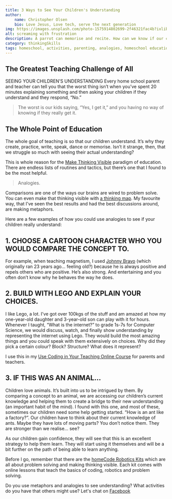 ```yaml
---
title: 3 Ways to See Your Children's Understanding
author:
    name: Christopher Olsen
    bio: Love Jesus, Love tech, serve the next generation
img: https://images.unsplash.com/photo-1575914802699-2f46321fac4b?ixlib=rb-1.2.1&ixid=eyJhcHBfaWQiOjEyMDd9&auto=format&fit=crop&w=1321&q=80
alt: screaming with frustration
description: A parrot can memorise and recite. How can we know if our children are truly learning? Is it possible to know if they truly understand?
category: thinkingSkills
tags: homeschool, activities, parenting, analogies, homeschool education
---
```


## The Greatest Teaching Challenge of All
SEEING YOUR CHILDREN’S UNDERSTANDING
Every home school parent and teacher can tell you that the worst thing isn’t when you’ve spent 20 minutes explaining something and then asking your children if they understand and they respond, “No.”

>The worst is our kids saying, “Yes, I get it,” and you having no way of knowing if they really get it.

## The Whole Point of Education

The whole goal of teaching is so that our children understand. It’s why they create, practice, write, speak, dance or memorise. Isn’t it strange, then, that we struggle so much with seeing their actual understanding?

This is whole reason for the [Make Thinking Visible](https://www.amazon.com/Making-Thinking-Visible-Understanding-Independence/dp/047091551X#:~:text=Visible%20Thinking%20is%20a%20research,of%20the%20topics%20they%20study) paradigm of education. There are endless lists of routines and tactics, but there’s one that I found to be the most helpful.

>Analogies.

Comparisons are one of the ways our brains are wired to problem solve. You can even make that thinking visible with [a thinking map](https://knightsthinking.co.za/tag/double-bubble-map/). My favourite way, that I’ve seen the best results and had the best discussions around, are making metaphors.

Here are a few examples of how you could use analogies to see if your children really understand:

## 1. CHOOSE A CARTOON CHARACTER WHO YOU WOULD COMPARE THE CONCEPT TO.
For example, when teaching magnetism, I used [Johnny Bravo](https://en.wikipedia.org/wiki/Johnny_Bravo) (which originally ran 23 years ago… feeling old?) because he is always positive and repels others who are positive. He’s also strong. And entertaining and you often don’t know why he behaves the way he does.

## 2. BUILD WITH LEGO AND EXPLAIN YOUR CHOICES.
I like Lego, a lot. I’ve got over 100kgs of the stuff and am amazed at how my one-year-old daughter and 3-year-old son can play with it for hours. Whenever I taught, “What is the internet?” to grade 1s-7s for Computer Science, we would discuss, watch, and finally show understanding by representing the internet using Lego. They would build the most amazing things and you could speak with them extensively on choices. Why did they pick a certain colour? Block? Structure? What does it represent?

I use this in my [Use Coding in Your Teaching Online Course](https://www.udemy.com/course/homecodeparents/?referralCode=9CF8785ED8A56A6FED8F) for parents and teachers.

## 3. IF THIS WAS AN ANIMAL…
Children love animals. It’s built into us to be intrigued by them. By comparing a concept to an animal, we are accessing our children’s current knowledge and helping them to create a bridge to their new understanding (an important habit of the mind). I found with this one, and most of these, sometimes our children need some help getting started. “How is an ant like a factory?”. Our children have to think about their current knowledge of ants. Maybe they have lots of moving parts? You don’t notice them. They are stronger than we realise… see?

As our children gain confidence, they will see that this is an excellent strategy to help them learn. They will start using it themselves and will be a bit further on the path of being able to learn anything.

Before I go, remember that there are the [homeCode Robotics Kits](http://homecode.shop) which are all about problem solving and making thinking visible. Each kit comes with online lessons that teach the basics of coding, robotics and problem solving.

Do you use metaphors and analogies to see understanding? What activities do you have that others might use? Let's chat on [Facebook](https://facebook.com/homecodegeorge)
